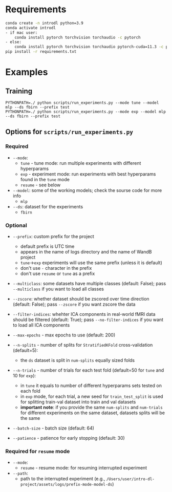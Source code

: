 # Requirements

```bash
conda create -n introdl python=3.9
conda activate introdl
- if mac user:
    conda install pytorch torchvision torchaudio -c pytorch
- else:
    conda install pytorch torchvision torchaudio pytorch-cuda=11.3 -c pytorch -c nvidia
pip install -r requirements.txt
```


# Examples
## Training
```
PYTHONPATH=./ python scripts/run_experiments.py --mode tune --model mlp --ds fbirn --prefix test
PYTHONPATH=./ python scripts/run_experiments.py --mode exp --model mlp --ds fbirn --prefix test
```

## Options for `scripts/run_experiments.py`

### Required
- `--mode`: 
    - `tune` - tune mode: run multiple experiments with different hyperparams
    - `exp` - experiment mode: run experiments with best hyperparams found in the `tune` mode
    - `resume` - see below
- `--model`: some of the working models; check the sourse code for more info
    - `mlp`
- `--ds`: dataset for the experiments
    - `fbirn`


### Optional
- `--prefix`: custom prefix for the project
    - default prefix is UTC time
    - appears in the name of logs directory and the name of WandB project
    - `tune`->`exp` experiments will use the same prefix (unless it is default)
    - don't use `-` character in the prefix
    - don't use `resume` or `tune` as a prefix

- `--multiclass`: some datasets have multiple classes (default: False); pass `--multiclass` if you want to load all classes

- `--zscore`: whether dataset should be zscored over time direction (default: False); pass `--zscore` if you want zscore the data

- `--filter-indices`: whehter ICA components in real-world fMRI data should be filtered (default: True); pass `--no-filter-indices` if you want to load all ICA components

- `--max-epochs` - max epochs to use (default: 200)

- `--n-splits` - number of splits for `StratifiedKFold` cross-validation (default=5):
    - the `ds` dataset is split in `num-splits` equally sized folds

- `--n-trials` - number of trials for each test fold (default=50 for `tune` and 10 for `exp`):
    - in `tune` it equals to number of different hyperparams sets tested on each fold
    - in `exp` mode, for each trial, a new seed for `train_test_split` is used for splitting train-val dataset into train and val datasets
    - **important note**: if you provide the same `num-splits` and `num-trials` for different experiments on the same dataset, datasets splits will be the same

- `--batch-size` - batch size (default: 64)
- `--patience` - patience for early stopping (default: 30)

### Required for `resume` mode
- `--mode`: 
    - `resume` - resume mode: for resuming interrupted experiment
- `--path`:
    - path to the interrupted experiment (e.g., `/Users/user/intro-dl-project/assets/logs/prefix-mode-model-ds`)

